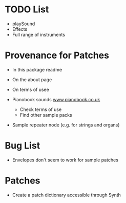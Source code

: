 # TODO List
* playSound
* Effects
* Full range of instruments

# Provenance for Patches
* In this package readme
* On the about page
* On terms of usee

* Pianobook sounds  www.pianobook.co.uk
    * Check terms of use
    * Find other sample packs
* Sample repeater node (e.g. for strings and organs)


# Bug List
* Envelopes don't seem to work for sample patches

# Patches
* Create a patch dictionary accessible through Synth
